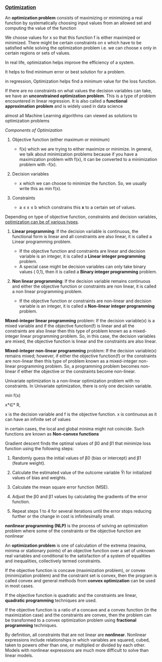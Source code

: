### [Optimization](https://medium.com/analytics-vidhya/optimization-acb996a4623c)

An **optimization problem** consists of maximizing or minimizing a real  function by systematically choosing input values from an allowed set and computing the value of the function

We choose values for x so that this function f is either maximized or  minimized. There might be certain constraints on x which have to be  satisfied while solving the optimization problem i.e. we can choose x  only in certain regions or sets of values.

In real life, optimization helps improve the efficiency of a system. 

It helps to find minimum error or best solution for a problem.

in regression, Optimization helps find a minimum value for the loss function.

If there are no constraints on what values the decision variables can  take, we have an **unconstrained optimization problem**. This is a type of  problem encountered in linear regression. It is also called a **functional approximation** **problem** and is widely used in data science

almost all Machine Learning algorithms can viewed as solutions to optimization problems

*Components of Optimization*

1. Objective function (either maximum or minimum)
   *  f(x) which we are  trying to either maximize or minimize. In general, we talk about  minimization problems because if you have a maximization problem with  f(x), it can be converted to a minimization problem with -f(x).

2. Decision variables
   * x which we can choose to minimize the function. So, we usually write this as min f(x).

3. Constraints
   * a ≤ x ≤ b which constrains this **x** to a certain set of values.

Depending on type of objective function, constraints and decision variables, <u>optimization can be of various types</u>.

1. **Linear programming**: If the decision variable is continuous, the  functional form is linear and all constraints are also linear, it is  called a Linear programming problem.
   * If the objective function and constraints are linear and decision variable is an integer, it is called a **Linear integer programming** problem.
   * A special case might be decision variables can only take binary values (  0,1), then it is called a **Binary integer programming** problem.

2. **Non linear programming**: If the decision variable remains continuous and  either the objective function or constraints are non linear, it is  called a non linear programming problem.
   * If the objective function or constraints are non-linear and decision  variable is an integer, it is called a **Non-linear integer programming**  problem.

**Mixed-integer linear programming** problem: If the decision variable(x) is a mixed  variable and if the objective function(f) is linear and all the  constraints are also linear then this type of problem known as a  mixed-integer linear programming problem. So, in this case, the decision variables are mixed, the objective function is linear and the  constraints are also linear.

**Mixed-integer non-linear programming** problem: If the decision variable(x) remains  mixed; however, if either the objective function(f) or the constraints  are non-linear then this type of problem known as a mixed-integer  non-linear programming problem. So, a programming problem becomes  non-linear if either the objective or the constraints become non-linear.

Univariate optimization is a non-linear optimization problem with no constraints.  In Univariate optimization, there is only one decision variable.

min f(x)

x*∈* R,

 x is the decision variable and f is the objective function. x is continuous as it can have an infinite set of values

in certain cases, the local and global minima might not coincide. Such functions are known as **Non-convex functions**

Gradient descent finds the optimal values of β0 and β1 that minimize loss function using the following steps:

1. Randomly guess the initial values of β0 (bias or intercept) and β1 (feature weight).

2. Calculate the estimated value of the outcome variable Ŷi for initialized values of bias and weights.

3. Calculate the mean square error function (MSE).

4. Adjust the β0 and β1 values by calculating the gradients of the error function.

5. Repeat steps 1 to 4 for several iterations until the error stops  reducing further or the change in cost is infinitesimally small.





**nonlinear programming (NLP)** is the process of solving an optimization problem where some of the constraints or the objective function are nonlinear

An **optimization problem** is one of calculation of the extrema (maxima, minima or stationary points) of an objective function over a set of unknown real variables and conditional to the satisfaction of a system of equalities and inequalities, collectively termed constraints. 

If the objective function is concave (maximization problem), or convex (minimization problem) and the constraint set is convex, then the program is called convex and general methods from **convex optimization** can be used in most cases.

If the objective function is quadratic and the constraints are linear, **quadratic programming** techniques are used.

If the objective function is a ratio of a concave and a convex function (in the maximization case) and the constraints are convex, then the problem can be transformed to a convex optimization problem using **fractional programming** techniques. 

By definition, all constraints that are not linear are **nonlinear**. Nonlinear expressions include relationships in which variables are squared, cubed, taken to powers other than one, or multiplied or divided by each other.  Models with nonlinear expressions are much more difficult to solve than linear models. 